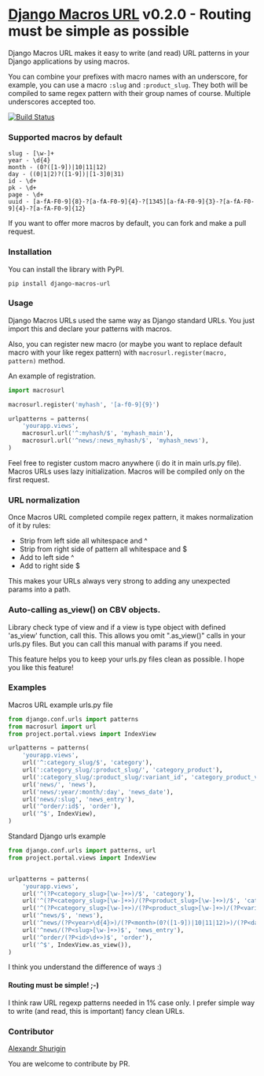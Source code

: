 # [Django Macros URL](https://github.com/phpdude/django-macros-url/) v0.2.0 - Routing must be simple as possible

Django Macros URL makes it easy to write (and read) URL patterns in your Django applications by using macros.

You can combine your prefixes with macro names with an underscore, for example, you can use a macro `:slug` 
and `:product_slug`. They both will be compiled to same regex pattern with their group names of course. 
Multiple underscores accepted too.

[![Build Status](https://travis-ci.org/phpdude/django-macros-url.svg?branch=master)](https://travis-ci.org/phpdude/django-macros-url)

### Supported macros by default

```
slug - [\w-]+
year - \d{4}
month - (0?([1-9])|10|11|12)
day - ((0|1|2)?([1-9])|[1-3]0|31)
id - \d+
pk - \d+
page - \d+
uuid - [a-fA-F0-9]{8}-?[a-fA-F0-9]{4}-?[1345][a-fA-F0-9]{3}-?[a-fA-F0-9]{4}-?[a-fA-F0-9]{12}
```

If you want to offer more macros by default, you can fork and make a pull request.

### Installation

You can install the library with PyPI.

```
pip install django-macros-url
```

### Usage

Django Macros URLs used the same way as Django standard URLs. You just import this and declare your 
patterns with macros.

Also, you can register new macro (or maybe you want to replace default macro with your like regex
pattern) with `macrosurl.register(macro, pattern)` method.

An example of registration.

```python
import macrosurl

macrosurl.register('myhash', '[a-f0-9]{9}')

urlpatterns = patterns(
    'yourapp.views',
    macrosurl.url('^:myhash/$', 'myhash_main'),
    macrosurl.url('^news/:news_myhash/$', 'myhash_news'),
)
```

Feel free to register custom macro anywhere (i do it in main urls.py file). Macros URLs uses lazy 
initialization. Macros will be compiled only on the first request.

### URL normalization

Once Macros URL completed compile regex pattern, it makes normalization of it by rules:

- Strip from left side all whitespace and ^
- Strip from right side of pattern all whitespace and $
- Add to left side ^
- Add to right side $

This makes your URLs always very strong to adding any unexpected params into a path.

### Auto-calling as_view() on CBV objects.

Library check type of view and if a view is type object with defined 'as_view' function, call this. This allows 
you omit ".as_view()" calls in your urls.py files. But you can call this manual with params if you need.

This feature helps you to keep your urls.py files clean as possible. I hope you like this feature!

### Examples

Macros URL example urls.py file

```python
from django.conf.urls import patterns
from macrosurl import url
from project.portal.views import IndexView

urlpatterns = patterns(
    'yourapp.views',
    url('^:category_slug/$', 'category'),
    url(':category_slug/:product_slug/', 'category_product'),
    url(':category_slug/:product_slug/:variant_id', 'category_product_variant'),
    url('news/', 'news'),
    url('news/:year/:month/:day', 'news_date'),
    url('news/:slug', 'news_entry'),
    url('^order/:id$', 'order'),
    url('^$', IndexView),
)
```

Standard Django urls example

```python
from django.conf.urls import patterns, url
from project.portal.views import IndexView


urlpatterns = patterns(
    'yourapp.views',
    url('^(?P<category_slug>[\w-]+>)/$', 'category'),
    url('^(?P<category_slug>[\w-]+>)/(?P<product_slug>[\w-]+>)/$', 'category_product'),
    url('^(?P<category_slug>[\w-]+>)/(?P<product_slug>[\w-]+>)/(?P<variant_id>\d+>)$', 'category_product_variant'),
    url('^news/$', 'news'),
    url('^news/(?P<year>\d{4}>)/(?P<month>(0?([1-9])|10|11|12)>)/(?P<day>((0|1|2)?([1-9])|[1-3]0|31)>)$', 'news_date'),
    url('^news/(?P<slug>[\w-]+>)$', 'news_entry'),
    url('^order/(?P<id>\d+>)$', 'order'),
    url('^$', IndexView.as_view()),
)
```

I think you understand the difference of ways :)

#### Routing must be simple! ;-)

I think raw URL regexp patterns needed in 1% case only. I prefer simple way to write (and read, this is 
important) fancy clean URLs.

### Contributor

[Alexandr Shurigin](https://github.com/phpdude/)

You are welcome to contribute by PR.
